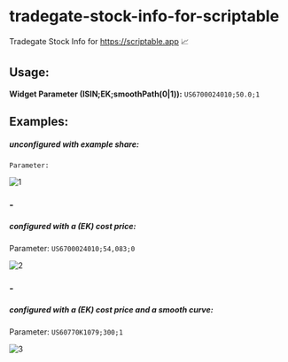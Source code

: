# tradegate-stock-info-for-scriptable
Tradegate Stock Info for https://scriptable.app 📈


## Usage:

**Widget Parameter (ISIN;EK;smoothPath(0|1)):** `US6700024010;50.0;1`


## Examples:

##### unconfigured with example share:
`Parameter:`

![1](https://user-images.githubusercontent.com/6323217/147655182-eac83235-0dab-440d-9ea9-e1321dbf8ebd.png)

### -

##### configured with a (EK) cost price:
Parameter: `US6700024010;54,083;0`

![2](https://user-images.githubusercontent.com/6323217/147655163-00960a6a-6db2-4aae-af8e-290d1882c714.png)

### -

##### configured with a (EK) cost price and a smooth curve:
Parameter: `US60770K1079;300;1`

![3](https://user-images.githubusercontent.com/6323217/147655180-c4d3041c-58c1-4108-b001-29e01767025d.png)


